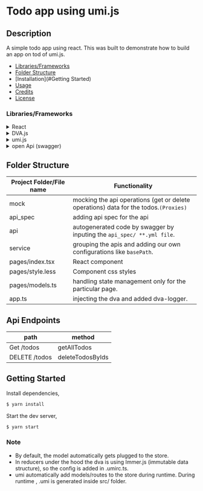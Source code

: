 # Todo app using umi.js


## Description
A simple todo app using react. This was built to demonstrate how to build an app on tod of umi.js.


- [Libraries/Frameworks](#Libraries/Frameworks) 
- [Folder Structure](#FolderStructure)
- [Installation](#Getting Started)
- [Usage](#usage)
- [Credits](#credits)
- [License](#license)

### Libraries/Frameworks
  <details>
      <summary>React</summary>
      <p>
        A JavaScript library for building user interfaces.<br/>
         <a href="https://reactjs.org/">Read more about react</a>
      </p>
  </details>
   <details>
      <summary>DVA.js</summary>
        <p>
           Lightweight front-end framework based on redux, redux-saga and react-router.
            (Inspired by elm and choo). Elm concepts: organize models with reducers, effects and subscriptions.
           <br/>
          - Using Dva-Loading to handle loading state automatically. <br/>
          <a href="https://github.com/dvajs/dva">Read more about dva</a>
        </p>
  </details>
  <details>
      <summary>umi.js</summary>
        <p>
           Lightweight front-end framework based on redux, redux-saga and react-router.
            (Inspired by elm and choo). Elm concepts: organize models with reducers, effects and subscriptions.
           <br/>
          - Using Dva-Loading to handle loading state automatically. <br/>
          - <a href="https://github.com/dvajs/dva">Read more about dva</a>
        </p>
  </details>
  <details>
      <summary>open Api (swagger)</summary>
        <p>
          Generate clients, servers, and documentation from OpenAPI 2.0/3.x documents. 
          With 50+ client generators, you can easily generate code to interact with any server which exposes an OpenAPI document.<br/>
          OpenAPI documents allow you to convert the metadata about your API into some other format.  
            - <a href="https://openapi-generator.tech/">Read more about open api</a>
        </p>
  </details>

## Folder Structure

Project Folder/File name  | Functionality                                                               
------------- |-----------------------------------------------------------------------------
mock  | mocking the api operations (get or delete operations) data for the todos.`(Proxies)` 
api_spec  | adding api spec for the api                                                 | 
api  | autogenerated code by swagger by inputing the `api_spec/ **.yml file`.                                                                
service  | grouping the apis and adding our own configurations like `basePath`.
pages/index.tsx  | React component
pages/style.less  | Component css styles
pages/models.ts  | handling state management  only for the particular page.
app.ts | injecting the dva and added dva-logger.



## Api Endpoints
path  | method
------------- |-----------------------------------------------------------------------------
Get /todos | getAllTodos
DELETE /todos | deleteTodosByIds

## Getting Started

Install dependencies,

```bash
$ yarn install
```

Start the dev server,

```bash
$ yarn start
```


### Note

 - By default, the model automatically gets plugged to the store.
 - In reducers under the hood the dva is using Immer.js (immutable data structure), so the config is added in .umirc.ts.
 - umi automatically add models/routes to the  store during runtime. During runtime , .umi is generated inside src/ folder.
